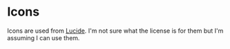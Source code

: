 # Icons

Icons are used from [Lucide](https://lucide.dev/). I'm not sure what the license is for them but I'm assuming I can use them.
